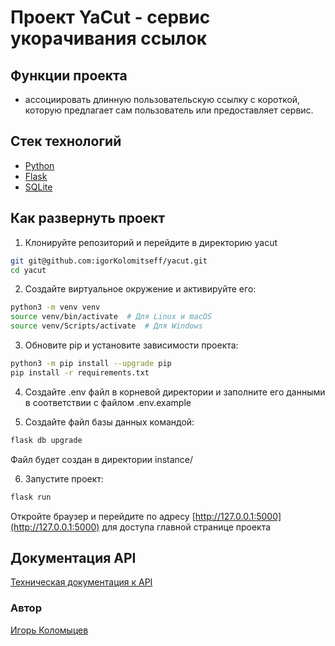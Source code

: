# Проект YaCut - сервис укорачивания ссылок

## Функции проекта

* ассоциировать длинную пользовательскую ссылку с короткой, которую предлагает 
сам пользователь или предоставляет сервис.

## Стек технологий
* [Python](https://www.python.org/)
* [Flask](https://flask.palletsprojects.com/en/3.0.x/)
* [SQLite](https://www.sqlite.org/)

## Как развернуть проект
1. Клонируйте репозиторий и перейдите в директорию yacut
```bash
git git@github.com:igorKolomitseff/yacut.git
cd yacut
```

2. Создайте виртуальное окружение и активируйте его:
```bash
python3 -m venv venv
source venv/bin/activate  # Для Linux и macOS
source venv/Scripts/activate  # Для Windows
```

3. Обновите pip и установите зависимости проекта:
```bash
python3 -m pip install --upgrade pip
pip install -r requirements.txt
```
4. Создайте .env файл в корневой директории и заполните его данными в 
соответствии с файлом .env.example

5. Создайте файл базы данных командой:
```bash
flask db upgrade
```
Файл будет создан в директории instance/

6. Запустите проект:
```bash
flask run
```
Откройте браузер и перейдите по адресу 
[http://127.0.0.1:5000](http://127.0.0.1:5000) для доступа главной странице 
проекта

## Документация API

[Техническая документация к API](openapi.yml)

### Автор

[Игорь Коломыцев](https://github.com/igorKolomitseff)